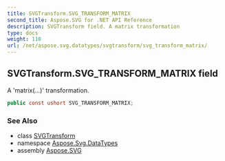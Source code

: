 ```yaml
---
title: SVGTransform.SVG_TRANSFORM_MATRIX
second_title: Aspose.SVG for .NET API Reference
description: SVGTransform field. A matrix transformation
type: docs
weight: 110
url: /net/aspose.svg.datatypes/svgtransform/svg_transform_matrix/
---
```

## SVGTransform.SVG_TRANSFORM_MATRIX field

A 'matrix(…)' transformation.

```csharp
public const ushort SVG_TRANSFORM_MATRIX;
```

### See Also

* class [SVGTransform](../)
* namespace [Aspose.Svg.DataTypes](../../../aspose.svg.datatypes/)
* assembly [Aspose.SVG](../../../)
